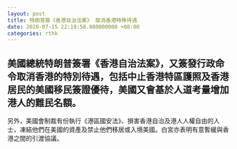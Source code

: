 ```yaml
---
layout: post
title: 特朗普簽《香港自治法案》 取消香港特殊待遇
date: 2020-07-15 22:19:58.000000000 +08:00
categories: rthk
---
```


美國總統特朗普簽署《香港自治法案》，又簽發行政命令取消香港的特別待遇，包括中止香港特區護照及香港居民的美國移民簽證優待，美國又會基於人道考量增加港人的難民名額。
-
另外，美國會制裁有份執行《港區國安法》、損害香港自治及港人人權自由的人士，凍結他們在美國的資產及禁止他們移居或入境美國。白宮亦表明有意暫緩與香港之間的引渡協議。
